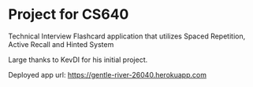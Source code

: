# Project for CS640
Technical Interview Flashcard application that utilizes Spaced Repetition, Active Recall and Hinted System

Large thanks to KevDI for his initial project.

Deployed app url: https://gentle-river-26040.herokuapp.com